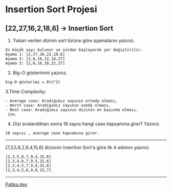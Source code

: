 # Insertion Sort Projesi
## [22,27,16,2,18,6] -> Insertion Sort

1. Yukarı verilen dizinin sort türüne göre aşamalarını yazınız.

```
En küçük sayı bulunur ve soldan başlayarak yer değiştirilir.
Aşama 1: [2,27,16,22,18,6] 
Aşama 2: [2,6,16,22,18,27] 
Aşama 3: [2,6,16,18,22,27]
```
2. Big-O gösterimini yazınız.

```
big-0 gösterimi = 0(n^2) 
```

3.Time Complexity:
```
- Average case: Aradığımız sayının ortada olması,
- Worst case: Aradığımız sayının sonda olması, 
- Best case: Aradığımız sayının dizinin en başında olması.
 ise,
```
4. Dizi sıralandıktan sonra 18 sayısı hangi case kapsamına girer? Yazınız.
```
18 sayısı , average case kapsamına girer.

```
---
[7,3,5,8,2,9,4,15,6] dizisinin Insertion Sort'a göre ilk 4 adımını yazınız.
```
[2,3,5,8,7,9,4,15,6]
[2,3,4,8,7,9,5,15,6]
[2,3,4,5,7,9,8,15,6]
[2,3,4,5,6,9,8,15,7]
```
---

[Patika.dev](https://www.patika.dev/tr)


